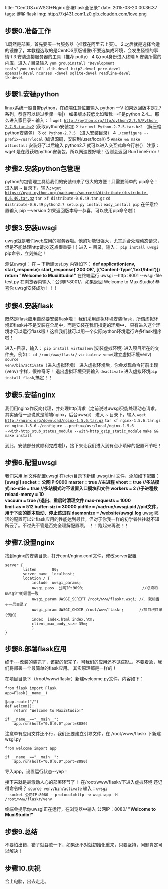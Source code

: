 title: "CentOS+uWSGI+Nginx 部署flask全记录"
date: 2015-03-20 00:36:37
tags: 博客 flask
img: http://7xj431.com1.z0.glb.clouddn.com/love.png

步骤0.准备工作
---
1.既然是部署，首先要买一台服务器（推荐在阿里云上买）。
2.之后就是选择合适的镜像了，本教程选取的是CentOS原版镜像(不要选集成环境，会发生怪怪的事情!)
3.安装连接服务器的工具（推荐 putty）
4.以root身份进入终端
5.安装所需的内库，进入 / 目录输入 
<code>yum groupinstall "Development tools"</code>
<code>yum install zlib-devel bzip2-devel pcre-devel openssl-devel ncurses -devel sqlite-devel readline-devel tk-devel</code>

步骤1.安装python
---
linux系统一般自带python，在终端任意位置输入 python —V 如果返回版本是2.7系列，恭喜可以跳过步骤一啦|）
如果版本较低比如和我一样是python 2.4。。那么进入家目录~ 输入：
1 <code>wget http://python.org/ftp/python/2.7.5/Python-2.7.5.tar.bz2</code>   (获取python安装包)
2 <code>tar xvf Python-2.7.5.tar.bz2</code>                                  （解压缩python安装包）
3 <code>cd Python-2.7.5</code>                                               （进入安装目录）
4 <code>./configure --prefix=/usr/local</code> 								  (编译源码，安装到/user/local/)
5 <code>#make && make altinstall</code>
安装好了以后输入 python2.7 就可以进入交互式命令行啦{）
注意：wget 是在线获取python安装包，所以网速要好哦！否则会返回 RunTimeError !

步骤2.安装python包管理
---
python的包管理工具给我们的安装带来了很大的方便！只需要简单的 pip命令！
进入到 ~ 目录下，输入;
<code>wget https://pypi.python.org/packages/source/d/distribute/distribute-0.6.49.tar.gz</code>
<code>tar xf distribute-0.6.49.tar.gz</code>
<code>cd distribute-0.6.49</code>
<code>python2.7 setup.py install</code>
<code>easy_install pip</code>
在任意位置输入 pip --version 如果返回版本号--恭喜，可以使用pip命令啦|）

步骤3.安装uwsgi
---
uwsgi就是我们web应用的服务器啦。他的功能很强大，尤其适合处理动态请求，但是不能处理http请求(这点很重要！)
进入 ~ 目录，输入：
<code>pip install uwsgi</code>
pip命令，立刻搞定！

测试uwsgi：
在 ~ 下新建test.py 内容如下：
<strong>def application(env, start_response):
			start_response('200 OK', [('Content-Type','text/html')])
			return "Welcome to MuxiStudio!"</strong>
在终端运行 </strong>uwsgi --http :8001 --wsgi-file test.py</strong>
在浏览器内输入：公网IP:8001/，如果返回 Welcome to MuxiStudio! 恭喜你 uwsgi安装成功！！！

步骤4.安装flask
---
既然是flask应用自然要安装flask啦！
我们采用虚拟环境安装flask，所谓虚拟环境即flask并不是安装在全局中，而是安装在我们指定的环境中，
只有进入这个环境才可以运行flask哦！这样我们就可以用一个实际python环境运行许多flask程序啦！

进入~目录，输入：
<code>pip install virtualenv</code>(安装虚拟环境)
进入项目所在的文件夹，例如：
<code>cd /root/www/flaskr/</code>
<code>virtualenv venv</code>(建立虚拟环境venv)
<code>source venv/bin/activate</code>（进入虚拟环境）
进入虚拟环境后，你会发现命令符前出现 (venv) 字样，很神奇呀！
退出虚拟环境只要输入 <code>deactivate</code>
进入虚拟环境<code>pip install flask</code>,搞定！！

步骤5.安装nginx
---
我们用nginx作反向代理，并处理http请求（之前说过uwsgi只能处理动态请求。其实通俗一点说就是前端nginx，后台uwsgi）
进入 ~ 目录下，输入
<code>wget http://nginx.org/download/nginx-1.5.6.tar.gz</code>
<code>tar xf nginx-1.5.6.tar.gz</code>
<code>cd nginx-1.5.6</code>
<code>./configure --prefix=/usr/local/nginx-1.5.6 --with-http_stub_status_module --with-http_gzip_static_module</code>
<code>make && make install</code>

到此，安装部分就顺利完成啦|），接下来让我们进入到有点小琐碎的配置环节吧！

步骤6.配置uwsgi
---
我们采用.ini文件配置uwsgi
在/etc/目录下新建 uwsgi.ini 文件，添加如下配置：
<strong>
[uwsgi]
socket = 公网IP:9090
master = true         //主进程
vhost = true          //多站模式
no-stie = true        //多站模式时不设置入口模块和文件
workers = 2           //子进程数
reload-mercy = 10     
vacuum = true         //退出、重启时清理文件
max-requests = 1000   
limit-as = 512
buffer-sizi = 30000
pidfile = /var/run/uwsgi.pid    //pid文件，用于下面的脚本启动、停止该进程
daemonize = /website/uwsgi.log
</strong>
uwsgi灵活的配置可以让flask应用的性能达到最佳，但对于你我一样的初学者往往就不知所云了。不过先不管是否完全理解配置项，
！！跑起来再说！！

步骤7.设置nginx
---
找到nginx的安装目录，打开conf/nginx.conf文件，修改server配置

	server {
			listen       80;
			server_name  localhost;
			location / {            
				include  uwsgi_params;
				uwsgi_pass  公网IP:9090;              			//必须和uwsgi中的设置一致
				uwsgi_param UWSGI_SCRIPT /root/www/flaskr.wsgi; //. 就相当于一层目录了 
				uwsgi_param UWSGI_CHDIR /root/www/flaskr;       //项目根目录(例如)
				index  index.html index.htm;
				client_max_body_size 35m;
				}
    }
	
步骤8.部署flask应用
---
终于---改装的装完了，该配的配完了。可我们的应用还不见踪影。。不要着急，我们将部署一个最简单的flask应用。
其实原理都是一样的！

在项目目录下（/root/www/flaskr）新建welcome.py文件，内容如下：

	from flask import Flask
	app=Flask(__name__)
	
	@app.route("/")
	def welcom():
		return "Welcome to MuxiStudio!"
		
	if __name__=="__main__":
		app.run(host="0.0.0.0",port=8080)
		
注意单有应用文件还不行，我们还要建立引导文件，在 /root/www/flaskr 下新建 wsgi.py

	from welcome import app

	if __name__=="__main__":
		app.run(host="0.0.0.0",port=8080)
导入app，设置运行状态--yep！

接下来就是最激动人心的部署环节了！
在/root/www/flaskr/下进入虚拟环境 还记得命令吗？ <code>source venv/bin/activate</code>
输入：<code>uwsgi --socket 公网IP:8080 --protocol=http -w wsgi:app -H /root/www/flaskr/venv</code>

终端会提示你uwsgi正在运行，在浏览器中输入 公网IP：8080/ 
<strong>"Welcome to MuxiStudio!"</strong>

步骤9.总结
---
不要怕出错，错了就谷歌一下，如果还不对就初始化重来，只要坚持，问题肯定可以解决！

步骤10.庆祝
---
合上电脑，出去走走。


